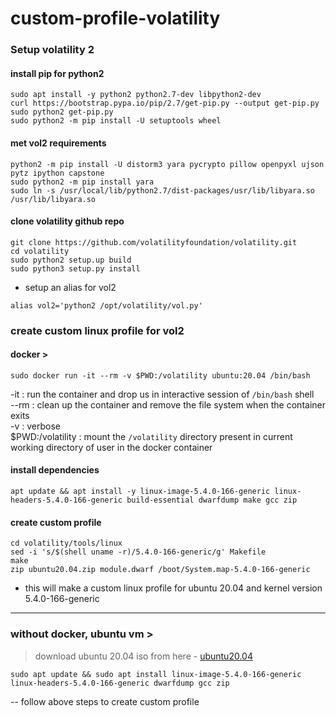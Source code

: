 # custom-profile-volatility

### Setup volatility 2

#### install pip for python2
```
sudo apt install -y python2 python2.7-dev libpython2-dev
curl https://bootstrap.pypa.io/pip/2.7/get-pip.py --output get-pip.py
sudo python2 get-pip.py
sudo python2 -m pip install -U setuptools wheel
```

#### met vol2 requirements
```
python2 -m pip install -U distorm3 yara pycrypto pillow openpyxl ujson pytz ipython capstone
sudo python2 -m pip install yara
sudo ln -s /usr/local/lib/python2.7/dist-packages/usr/lib/libyara.so /usr/lib/libyara.so
```

#### clone volatility github repo
```
git clone https://github.com/volatilityfoundation/volatility.git
cd volatility
sudo python2 setup.up build
sudo python3 setup.py install
```

- setup an alias for vol2
```
alias vol2='python2 /opt/volatility/vol.py'
```

### create custom linux profile for vol2

#### docker > 
```
sudo docker run -it --rm -v $PWD:/volatility ubuntu:20.04 /bin/bash
```

-it : run the container and drop us in interactive session of `/bin/bash` shell <br>
--rm : clean up the container and remove the file system when the container exits <br>
-v : verbose <br>
\$PWD:/volatility : mount the `/volatility` directory present in current working directory of user in the docker container <br>

#### install dependencies
```
apt update && apt install -y linux-image-5.4.0-166-generic linux-headers-5.4.0-166-generic build-essential dwarfdump make gcc zip
```

#### create custom profile
```
cd volatility/tools/linux
sed -i 's/$(shell uname -r)/5.4.0-166-generic/g' Makefile
make
zip ubuntu20.04.zip module.dwarf /boot/System.map-5.4.0-166-generic
```

- this will make a custom linux profile for ubuntu 20.04 and kernel version 5.4.0-166-generic

-------
### without docker, ubuntu vm >

> download ubuntu 20.04 iso from here - [ubuntu20.04](https://releases.ubuntu.com/focal/)

```
sudo apt update && sudo apt install linux-image-5.4.0-166-generic linux-headers-5.4.0-166-generic dwarfdump gcc zip
```

-- follow above steps to create custom profile